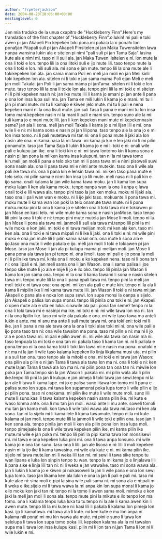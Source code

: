 ```yaml
---
author: "frpeterjackson"
date: 2004-08-23T18:05:00+00:00
nestinglevel: 0
---
```

Jen mia traduko de la unua cxapitro de "Huckleberry Finn".Here's my translation of the first chapter of "Huckleberry Finn".o lukin! mi pali e toki awen pi jan Akapeli Pin kepeken toki pona.mi pakala la o pona!o lon pona!jan Pitapali suli pi jan Akapeli Pinsitelen pi jan Maka Tuwensitelen lawa nanpa wansina lukin ala e sitelen pi nimi "pali suli pi jan Tama Saja" lasina kute ala e nimi mi. taso ni li suli ala. jan Maka Tuwen lisitelen e ni. lon mute la ona li toki e lon. tenpo lili la ona litoki suli e ijo mute lili. taso tenpo mute la ona li toki e lon. nili suli ala. mi sona e jan mute. tenpo lili la ona mute ale li tokikepeken lon ala. jan sama mama Poli en meli jan moli en jan Meli kinli toki kepeken lon ala. sitelen ni li toki e jan sama mama Poli ejan Meli e meli jan moli Takala. jan Poli li jan sama mama pi janTama. sitelen ni li toki e lon mute. taso tenpo lili la ona li tokie lon ala. tenpo pini lili la mi toki e ni.sitelen ni li pini kepeken nasin ni: jan ike mute lili li kama jo emani pi jan ante li pana e ona lon insa lupa suli ma. jan Tama en mili lukin li kama jo e mani. mi tu li jan pi mani mute. mi tu li kamajo e kiwen jelo mute. mi tu li pali e nena kepeken mani ni la ona lisuli mute. jan suli Tasa li pana e mani mi tu lon insa tomo mani.kepeken nasin ni la mani li pali e mani sin. tenpo suno ale la mi tuli kama jo e mani mute lili. jan li ken kepeken mani mute ni kepekennasin seme? jan ala li sona. meli jan moli Takala li kama jo e mi lijan lili e mi. ona wile li e ni: mi kama sona e nasin pi jan lilipona. taso tenpo ale la ona jo e mi lon insa tomo. ni li pali mutetawa mi tan ni: ona li pona mute li jaki ala lon nasin ale ona. mikama nasa la mi tawa. mi kama jo kin e len jaki mi li mi pilin ponamute. taso jan Tama Saja li lukin li kama jo e mi li toki e ni: onali wile pali e kulupu jan ike. ona li toki kin e ni: mi tawa lontomo kin li kama sona e nasin pi jan pona la mi ken kama insa kulupuni. tan ni la mi tawa tomo kin.meli jan moli li pana e telo oko tan mi li pana tawa mi e nimi pisoweli suwi sona nasin ala. ona li pana tawa mi e nimi ante mutekin. taso ona li wile ala pali ike tawa mi. ona li pana kin e lensin tawa mi. mi ken taso pana mute e telo selo. mi pilin sama e ni:mi lon insa ijo lili mute. meli nasa ni li pali kin e ijo sama. onali kalama la jan wile kama tawa moku. jan li kama lon supa moku lajan li ken ala kama moku. tenpo nanpa wan la ona li anpa e lawa onali toki e lili wawa ala. tenpo pini taso la jan ken moku. moku ni lijaki ala. taso ona li pali wan wan e moku. ni li ijo jaki taso. mokuante li pona tawa mi. moku mute li kama wan lon poki la telo onamute tawa mute. ni li pona moku.moku pini la ona li kama jo e sitelen ona li toki tawa mi e tokiawen pi jan Mose en kasi telo. mi wile mute kama sona e nasin janMose. taso tenpo lili pini la ona li toki e ni: tenpo pini mute mutela jan Mose li moli. tenpo ni la jan Mose li pona ala tawa mi. janmoli li suli ala tawa mi.tenpo lili pini la mi wile moku e kon jaki. mi toki e ni tawa melijan moli: mi ken ala ken. taso mi ken ala. ona li toki e ni tawa mi:pali ni li ike li jaki. ona li toki e ni: mi wile pini moku e ona.jan mute lili li pilin sama nasin ona. ona mute li sona ala e ijo.taso ona mute li wile pakala e ijo. meli jan moli li toki e tokiawen pi jan Mose. taso jan Mose li jan ala pi kulupu mama pi melijan moli. jan Mose li pana pona ala tawa jan pi tenpo ni. ona limoli. taso mi pali e ijo pona la meli ni li pilin ike tawa mi. kinla ona li moku e ko kepeken nena. taso ni li pona tan ni: ona lipali e ni. jan meli sama ona li jan Wason. ona li sama palisa li joe tenpo sike mute li jo ala e mije li jo e ilo oko. tenpo lili pinila jan Wason li kama lon jan sama ona. tenpo ni la ona li kama tawami li sona e nasin sitelen tawa mi. tenpo mute lili la ona li pana epali tawa mi. tenpo pini la meli jan moli toki e ni tawa ona: ona opini. mi ken ala pali e mute kin. tenpo ni la ala li kama li mipilin ike li mi kama tawa mute lili. jan Wason li toki e ni tawa mi:jan Akapeli o pana ala e noka lon supa sewi. lon supa monsi la oanpa e sijelo. jan Akapeli o palisa lon supa monsi. tenpo lili pinila ona toki e ni: jan Akapeli o open mute ala e uta en luka. sinawile ala pali pona tan seme? tenpo ni la ona li toki tawa mi e nasinpi ma ike. mi toki e ni: mi wile tawa lon ma ni. tan ni la ona lipilin ike. taso mi wile ala pakala e ona. mi wile taso tawa ma anteli lukin e ante. ma ni anu ma ante li suli mute tawa mi. ona toki eni: toki mi li ike. jan li pana e ma ale tawa ona la ona li toki alae toki mi ni. ona wile pali e ijo pona taso tan ni: ona wile tawalon ma pona. taso mi pilin e ni: ma ni li jo ala e pona tawa mi. mipali e pilin awen ni: mi wile ala tawa lon nasin ma ni. taso tenpoala la mi toki e ona tan ni: pakala taso li kama tan ni. ni li paliala e pona.tenpo ni la ona kama toki li toki kin tawa mi e nasin ma pona. onatoki e ni: ma ni la jan li wile taso kalama kepeken ilo linja likalama musi uta. mi pilin ala suli tan ona. taso tenpo ala la mitoki e ona. mi toki e ni tawa jan Wason: ona pilin ala pilin e ni:jan Tama li tawa ala tawa lon ma ni. ona li toki e ni: ken mute lajan Tama li tawa ala lon ma ni. mi pilin pona tan ona tan ni: miwile lon poka jan Tama.tenpo sin la jan Wason li pakala mi. mi pilin wala ala li pilin ike.tenpo lili pini la jan li kulupu e jan pimeja li toki tawa jan sewi.tenpo ni la jan ale li tawa li kama lape. mi jo e palisa suno litawa lon tomo mi li pana e palisa suno lon supa. mi tawa lon supamonsi poka lupa tomo li wile pilin e ijo pi pilin pona. taso ni onakama. mi pilin ike mute li wile mute moli. suno lili mute li suno.kasi li tawa kalama kepeken nasin sama pilin ike. mi kute e waso lonma ante. ona li mu tan jan moli. waso ante li mu ante. soweli tomoli mu tan jan kama moli. kon tawa li wile toki wawa ala tawa mi.taso mi ken ala sona. tan ni la sijelo mi li kama lete li kama tawamute. tenpo ni la mi kute kalama pi jan moli. tenpo mute lili la janmoli li wile toki e pilin ona. taso jan li ken sona ala. tenpo pinila jan moli li ken ala pilin pona lon insa lupa moli. tenpo pimejaale la ona li wile tawa kepeken pilin ike. mi kama pilin ike mute.mi wile e jan poka mi. tenpo lili pini la pipi kama tawa lon monsisewi mi. mi tawa e ona kepeken luka pini mi. ona li tawa anpa lonsuno. mi wile kama jo e ona tan suno. taso ona li lili. jan ale lisona e ni: lili li moli kepeken nasin ni la ijo ike li kama tawasina. mi wile ala kute e ni. mi kama pilin ike. sijelo mi tawa mute.len mi li weka lili tan mi. mi sewi li tawa sike tenpo tu wan lipana e luka lon sinpin tenpo tu wan. tenpo la mi kama jo e linjalawa lili li pana sike e linja lili tan ni: ni li weka e jan wawaike. taso mi sona wawa ala. jan li lukin li kama jo e kiwen pi nokasoweli la jan li wile pana e ona lon sewi lupa tomo. taso jan likama ken ala lukin e ona la jan li pali e pali mi. taso mi kute alae ni: sina moli e pipi la sina wile pali sama ni. mi sona ala e ni:pali mi li weka e ike.sijelo mi li tawa wawa la mi anpa kin lon supa monsi li kama jo eilo moku kon jaki tan ni: tenpo ni la tomo li awen sama moli. mimoku e kon jaki la meli jan moli li sona ala. tenpo mute pini la mikute e ilo tenpo lon ma tomo. ona li kalama tenpo luka luka tu tu.tenpo ni la ale li kama awen kin li awen mute. tenpo lili la mi kutee ni: kasi lili li pakala li kalama lon pimeja lon kasi. ijo li kamatawa. mi tawa ala li kute. mi ken kute e mu lon anpa ni. kalama nili pona! mi mu kin wawa ala mute. mi pini e suno li tawa lon selolupa li tawa lon supa tomo poka lili. kepeken kalama ala la mi tawalon supa ma li tawa lon insa kulupu kasi. pilin mi li lon tan ni.jan Tama li lon ni li wile lukin e mi.